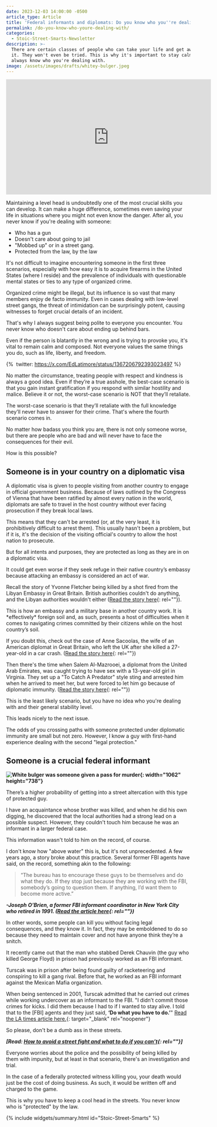 ```yaml
---
date: 2023-12-03 14:00:00 -0500
article_type: Article
title: 'Federal informants and diplomats: Do you know who you''re dealing with?'
permalink: /do-you-know-who-youre-dealing-with/
categories:
  - Stoic-Street-Smarts-Newsletter
description: >-
  There are certain classes of people who can take your life and get away with
  it. They won't even be tried. This is why it's important to stay calm and
  always know who you're dealing with. 
image: /assets/images/drafts/whitey-bulger.jpeg
---
```

<div class="cms-embed" data-cms-embed="PGlmcmFtZSB3aWR0aD0iNTYwIiBoZWlnaHQ9IjMxNSIgc3JjPSJodHRwczovL3d3dy55b3V0dWJlLmNvbS9lbWJlZC9MVDVtMDdfcjJtST9zaT1TY1hVRVZSUUtXR001MUNWIiB0aXRsZT0iWW91VHViZSB2aWRlbyBwbGF5ZXIiIGZyYW1lYm9yZGVyPSIwIiBhbGxvdz0iYWNjZWxlcm9tZXRlcjsgYXV0b3BsYXk7IGNsaXBib2FyZC13cml0ZTsgZW5jcnlwdGVkLW1lZGlhOyBneXJvc2NvcGU7IHBpY3R1cmUtaW4tcGljdHVyZTsgd2ViLXNoYXJlIiBhbGxvd2Z1bGxzY3JlZW4+PC9pZnJhbWU+"><iframe width="560" height="315" src="https://www.youtube.com/embed/LT5m07_r2mI?si=ScXUEVRQKWGM51CV" title="YouTube video player" frameborder="0" allow="accelerometer; autoplay; clipboard-write; encrypted-media; gyroscope; picture-in-picture; web-share" allowfullscreen=""></iframe></div>

Maintaining a level head is undoubtedly one of the most crucial skills you can develop. It can make a huge difference, sometimes even saving your life in situations where you might not even know the danger. After all, you never know if you're dealing with someone:

* Who has a gun
* Doesn't care about going to jail
* "Mobbed up" or in a street gang.
* Protected from the law, by the law

It's not difficult to imagine encountering someone in the first three scenarios, especially with how easy it is to acquire firearms in the United States (where I reside) and the prevalence of individuals with questionable mental states or ties to any type of organized crime.

Organized crime might be illegal, but its influence is so vast that many members enjoy de facto immunity. Even in cases dealing with low-level street gangs, the threat of intimidation can be surprisingly potent, causing witnesses to forget crucial details of an incident.

That's why I always suggest being polite to everyone you encounter. You never know who doesn't care about ending up behind bars.

Even if the person is blatantly in the wrong and is trying to provoke you, it's vital to remain calm and composed. Not everyone values the same things you do, such as life, liberty, and freedom.

{%&nbsp; twitter: https://x.com/EdLatimore/status/1367206792393023497 %}

No matter the circumstance, treating people with respect and kindness is always a good idea. Even if they’re a true asshole, the best-case scenario is that you gain instant gratification if you respond with similar hostility and malice. Believe it or not, the worst-case scenario is NOT that they’ll retaliate.

The worst-case scenario is that they’ll retaliate with the full knowledge they’ll never have to answer for their crime. That's where the fourth scenario comes in.&nbsp;

No matter how badass you think you are, there is not only someone worse, but there are people who are bad and will never have to face the consequences for their evil.

How is this possible?

## **Someone is in your country on a diplomatic visa**

A diplomatic visa is given to people visiting from another country to engage in official government business. Because of laws outlined by the Congress of Vienna that have been ratified by almost every nation in the world, diplomats are safe to travel in the host country without ever facing prosecution if they break local laws.

This means that they can't be arrested (or, at the very least, it is prohibitively difficult to arrest them). This usually hasn't been a problem, but if it is, it's the decision of the visiting official's country to allow the host nation to prosecute.

But for all intents and purposes, they are protected as long as they are in on a diplomatic visa.

It could get even worse if they seek refuge in their native country’s embassy because attacking an embassy is considered an act of war.

Recall the story of Yvonne Fletcher being killed by a shot fired from the Libyan Embassy in Great Britain. British authorities couldn't do anything, and the Libyan authorities wouldn't either ([Read the story here](https://en.wikipedia.org/wiki/Murder_of_Yvonne_Fletcher){: rel=""}).​

This is how an embassy and a military base in another country work. It is \*effectively\* foreign soil and, as such, presents a host of difficulties when it comes to navigating crimes committed by their citizens while on the host country’s soil.

If you doubt this, check out the case of Anne Sacoolas, the wife of an American diplomat in Great Britain, who left the UK after she killed a 27-year-old in a car crash. ([Read the story here](https://time.com/5696300/diplomatic-immunity-harry-dunn/){: rel=""})

Then there's the time when Salem Al-Mazrooei, a diplomat from the United Arab Emirates, was caught trying to have sex with a 13-year-old girl in Virginia. They set up a "To Catch A Predator" style sting and arrested him when he arrived to meet her, but were forced to let him go because of diplomatic immunity. ([Read the story here](https://www.rd.com/article/diplomatic-immunity-going-too-far/){: rel=""})

This is the least likely scenario, but you have no idea who you're dealing with and their general stability level.&nbsp;&nbsp;

This leads nicely to the next issue.

The odds of you crossing paths with someone protected under diplomatic immunity are small but not zero. However, I know a guy with first-hand experience dealing with the second "legal protection."

## **Someone is a crucial federal informant**

**![White bulger was someone given a pass for murder](/assets/images/drafts/james-whitey-bulgar-federal-informant.png){: width="1062" height="738"}**

There’s a higher probability of getting into a street altercation with this type of protected guy.

I have an acquaintance whose brother was killed, and when he did his own digging, he discovered that the local authorities had a strong lead on a possible suspect. However, they couldn't touch him because he was an informant in a larger federal case.

This information wasn't told to him on the record, of course.

I don't know how "above water" this is, but it's not unprecedented. A few years ago, a story broke about this practice. Several former FBI agents have said, on the record, something akin to the following:

> “The bureau has to encourage these guys to be themselves and do what they do. If they stop just because they are working with the FBI, somebody’s going to question them. If anything, I’d want them to become more active.”

***\-Joseph O’Brien, a former FBI informant coordinator in New York City who retired in 1991. ([Read the article here](https://www.latimes.com/archives/la-xpm-2003-mar-16-adna-danger16-story.html){: rel=""})***

In other words, some people can kill you without facing legal consequences, and they know it. In fact, they may be emboldened to do so because they need to maintain cover and not have anyone think they’re a snitch.

It recently came out that the man who stabbed Derek Chauvin (the guy who killed George Floyd) in prison had previously worked as an FBI informant.

Turscak was in prison after being found guilty of racketeering and conspiring to kill a gang rival. Before that, he worked as an FBI informant against the Mexican Mafia organization.

When being sentenced in 2001, Turscak admitted that he carried out crimes while working undercover as an informant to the FBI. "I didn’t commit those crimes for kicks. I did them because I had to if I wanted to stay alive. I told that to the \[FBI\] agents and they just said, **‘Do what you have to do.’**" [Read the LA times article here.](https://www.latimes.com/archives/la-xpm-2001-nov-27-me-8712-story.html){: target="_blank" rel="noopener"}

So please, don't be a dumb ass in these streets.

***\[Read:&nbsp;[How to avoid a street fight and what to do if you can’t](https://edlatimore.com/how-to-win-a-street-fight/){: rel=""}\]***

Everyone worries about the police and the possibility of being killed by them with impunity, but at least in that scenario, there's an investigation and trial.

In the case of a federally protected witness killing you, your death would just be the cost of doing business. As such, it would be written off and charged to the game.

This is why you have to keep a cool head in the streets. You never know who is "protected" by the law.&nbsp;

{% include widgets/summary.html id="Stoic-Street-Smarts" %}